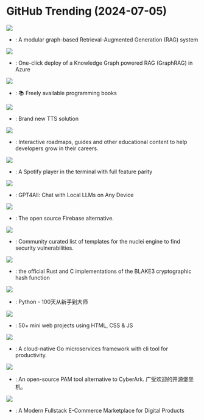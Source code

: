 # GitHub Trending (2024-07-05)

![](https://img.shields.io/badge/Python-New%201-green?style=flat-square&logo=appveyor)
- [](https://github.comundefined): A modular graph-based Retrieval-Augmented Generation (RAG) system

![](https://img.shields.io/badge/Python-New%2069-green?style=flat-square&logo=appveyor)
- [](https://github.comundefined): One-click deploy of a Knowledge Graph powered RAG (GraphRAG) in Azure

![](https://img.shields.io/badge/none-New%20229-green?style=flat-square&logo=appveyor)
- [](https://github.comundefined): 📚 Freely available programming books

![](https://img.shields.io/badge/Python-New%20430-green?style=flat-square&logo=appveyor)
- [](https://github.comundefined): Brand new TTS solution

![](https://img.shields.io/badge/TypeScript-New%20131-green?style=flat-square&logo=appveyor)
- [](https://github.comundefined): Interactive roadmaps, guides and other educational content to help developers grow in their careers.

![](https://img.shields.io/badge/Rust-New%20295-green?style=flat-square&logo=appveyor)
- [](https://github.comundefined): A Spotify player in the terminal with full feature parity

![](https://img.shields.io/badge/C%2B%2B-New%20209-green?style=flat-square&logo=appveyor)
- [](https://github.comundefined): GPT4All: Chat with Local LLMs on Any Device

![](https://img.shields.io/badge/TypeScript-New%20110-green?style=flat-square&logo=appveyor)
- [](https://github.comundefined): The open source Firebase alternative.

![](https://img.shields.io/badge/JavaScript-New%2019-green?style=flat-square&logo=appveyor)
- [](https://github.comundefined): Community curated list of templates for the nuclei engine to find security vulnerabilities.

![](https://img.shields.io/badge/Assembly-New%2075-green?style=flat-square&logo=appveyor)
- [](https://github.comundefined): the official Rust and C implementations of the BLAKE3 cryptographic hash function

![](https://img.shields.io/badge/Python-New%2069-green?style=flat-square&logo=appveyor)
- [](https://github.comundefined): Python - 100天从新手到大师

![](https://img.shields.io/badge/CSS-New%2044-green?style=flat-square&logo=appveyor)
- [](https://github.comundefined): 50+ mini web projects using HTML, CSS & JS

![](https://img.shields.io/badge/Go-New%2017-green?style=flat-square&logo=appveyor)
- [](https://github.comundefined): A cloud-native Go microservices framework with cli tool for productivity.

![](https://img.shields.io/badge/Python-New%2012-green?style=flat-square&logo=appveyor)
- [](https://github.comundefined): An open-source PAM tool alternative to CyberArk. 广受欢迎的开源堡垒机。

![](https://img.shields.io/badge/TypeScript-New%20211-green?style=flat-square&logo=appveyor)
- [](https://github.comundefined): A Modern Fullstack E-Commerce Marketplace for Digital Products

